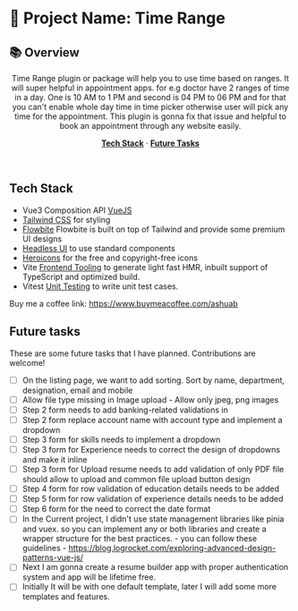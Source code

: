 # 🚀 Project Name: Time Range

## 📚 Overview

<p align="center">
    Time Range plugin or package will help you to use time based on ranges. It will super helpful in appointment apps. for e.g doctor have 2 ranges of time in a day. One is 10 AM to 1 PM and second is 04 PM to 06 PM and for that you can't enable whole day time in time picker otherwise user will pick any time for the appointment. This plugin is gonna fix that issue and helpful to book an appointment through any website easily.
</p>

<p align="center">
  <a href="#tech-stack"><strong>Tech Stack</strong></a> ·  
  <a href="#future-tasks"><strong>Future Tasks</strong></a>
</p>
<br/>

## Tech Stack

- Vue3 Composition API [VueJS](https://vuejs.org/guide/introduction.html)
- [Tailwind CSS](https://dub.sh/together-ai) for styling
- [Flowbite](https://dub.sh/together-ai) Flowbite is built on top of Tailwind and provide some premium UI designs
- [Headless UI](https://js.langchain.com/docs/get_started/introduction/) to use standard components
- [Heroicons](https://www.pinecone.io/) for the free and copyright-free icons
- Vite [Frontend Tooling](https://www.bytescale.com/) to generate light fast HMR, inbuilt support of TypeScript and optimized build.
- Vitest [Unit Testing](https://www.bytescale.com/) to write unit test cases.


Buy me a coffee link: https://www.buymeacoffee.com/ashuab


## Future tasks

These are some future tasks that I have planned. Contributions are welcome!

- [ ] On the listing page, we want to add sorting. Sort by name, department, designation, email and mobile
- [ ] Allow file type missing in Image upload - Allow only jpeg, png images
- [ ] Step 2 form needs to add banking-related validations in 
- [ ] Step 2 form replace account name with account type and implement a dropdown
- [ ] Step 3 form for skills needs to implement a dropdown
- [ ] Step 3 form for Experience needs to correct the design of dropdowns and make it inline
- [ ] Step 3 form for Upload resume needs to add validation of only PDF file should allow to upload and common file upload button design
- [ ] Step 4 form for row validation of education details needs to be added
- [ ] Step 5 form for row validation of experience  details needs to be added
- [ ] Step 6 form for the need to correct the date format
- [ ] In the Current project, I didn't use state management libraries like pinia and vuex. so you can implement any or both libraries and create a wrapper structure for the best practices. - you can follow these guidelines - https://blog.logrocket.com/exploring-advanced-design-patterns-vue-js/
- [ ] Next I am gonna create a resume builder app with proper authentication system and app will be lifetime free.
- [ ] Initially It will be with one default template, later I will add some more templates and features.

